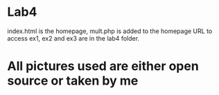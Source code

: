 # Lab4
index.html is the homepage,
mult.php is added to the homepage URL to access ex1,
ex2 and ex3 are in the lab4 folder.
# All pictures used are either open source or taken by me
